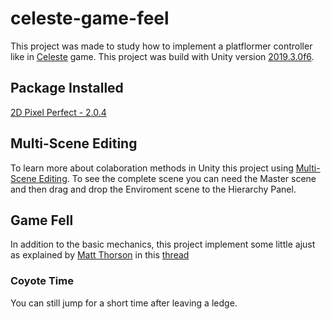 # celeste-game-feel
This project was made to study how to implement a platflormer controller like in [Celeste](http://www.celestegame.com/ "Celeste Game") game. This project was build with Unity version [2019.3.0f6](https://unity3d.com/pt/unity/whats-new/2019.3.0 "Release Notes").

## Package Installed
[2D Pixel Perfect - 2.0.4](https://docs.unity3d.com/Packages/com.unity.2d.pixel-perfect@2.0/manual/index.html "Documentation")

## Multi-Scene Editing
To learn more about colaboration methods in Unity this project using [Multi-Scene Editing](https://docs.unity3d.com/Manual/MultiSceneEditing.html "Documentation"). To see the complete scene you can need the Master scene and then drag and drop the Enviroment scene to the Hierarchy Panel. 

## Game Fell
In addition to the basic mechanics, this project implement some little ajust as explained by [Matt Thorson](https://twitter.com/MattThorson "Twitter Profile") in this [thread](https://twitter.com/MattThorson/status/1238338574220546049 "Game Fell in Celeste")

### Coyote Time
You can still jump for a short time after leaving a ledge.
